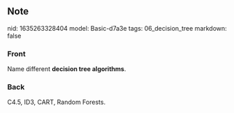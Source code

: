 ## Note
nid: 1635263328404
model: Basic-d7a3e
tags: 06_decision_tree
markdown: false

### Front
Name different <b>decision tree algorithms</b>.

### Back
C4.5, ID3, CART, Random Forests.
